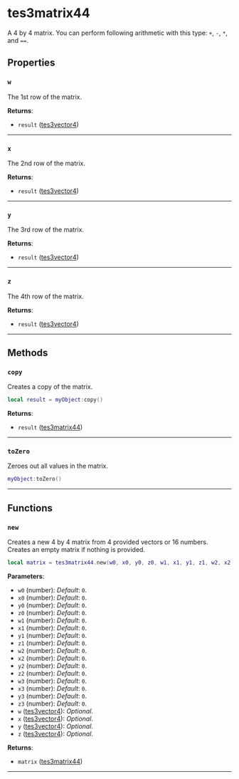 <!---
	This file is autogenerated. Do not edit this file manually. Your changes will be ignored.
	More information: https://github.com/MWSE/MWSE/tree/master/docs
-->

# tes3matrix44

A 4 by 4 matrix. You can perform following arithmetic with this type: `+`, `-`, `*`, and `==`.

## Properties

### `w`

The 1st row of the matrix.

**Returns**:

* `result` ([tes3vector4](../../types/tes3vector4))

***

### `x`

The 2nd row of the matrix.

**Returns**:

* `result` ([tes3vector4](../../types/tes3vector4))

***

### `y`

The 3rd row of the matrix.

**Returns**:

* `result` ([tes3vector4](../../types/tes3vector4))

***

### `z`

The 4th row of the matrix.

**Returns**:

* `result` ([tes3vector4](../../types/tes3vector4))

***

## Methods

### `copy`

Creates a copy of the matrix.

```lua
local result = myObject:copy()
```

**Returns**:

* `result` ([tes3matrix44](../../types/tes3matrix44))

***

### `toZero`

Zeroes out all values in the matrix.

```lua
myObject:toZero()
```

***

## Functions

### `new`

Creates a new 4 by 4 matrix from 4 provided vectors or 16 numbers. Creates an empty matrix if nothing is provided.

```lua
local matrix = tes3matrix44.new(w0, x0, y0, z0, w1, x1, y1, z1, w2, x2, y2, z2, w3, x3, y3, z3, w, x, y, z)
```

**Parameters**:

* `w0` (number): *Default*: `0`.
* `x0` (number): *Default*: `0`.
* `y0` (number): *Default*: `0`.
* `z0` (number): *Default*: `0`.
* `w1` (number): *Default*: `0`.
* `x1` (number): *Default*: `0`.
* `y1` (number): *Default*: `0`.
* `z1` (number): *Default*: `0`.
* `w2` (number): *Default*: `0`.
* `x2` (number): *Default*: `0`.
* `y2` (number): *Default*: `0`.
* `z2` (number): *Default*: `0`.
* `w3` (number): *Default*: `0`.
* `x3` (number): *Default*: `0`.
* `y3` (number): *Default*: `0`.
* `z3` (number): *Default*: `0`.
* `w` ([tes3vector4](../../types/tes3vector4)): *Optional*.
* `x` ([tes3vector4](../../types/tes3vector4)): *Optional*.
* `y` ([tes3vector4](../../types/tes3vector4)): *Optional*.
* `z` ([tes3vector4](../../types/tes3vector4)): *Optional*.

**Returns**:

* `matrix` ([tes3matrix44](../../types/tes3matrix44))

***

